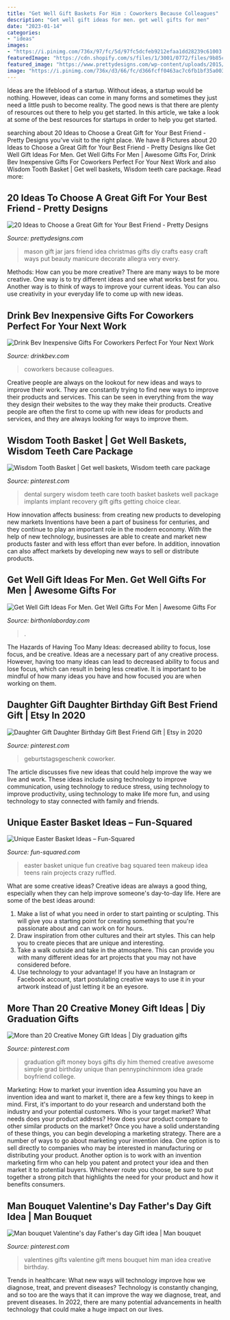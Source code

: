 ```yaml
---
title: "Get Well Gift Baskets For Him : Coworkers Because Colleagues"
description: "Get well gift ideas for men. get well gifts for men"
date: "2023-01-14"
categories:
- "ideas"
images:
- "https://i.pinimg.com/736x/97/fc/5d/97fc5dcfeb9212efaa1dd28239c61003.jpg"
featuredImage: "https://cdn.shopify.com/s/files/1/3001/0772/files/9b85c1aa-5997-495c-9318-efaa0d1e913c_480x480.jpg?v=1605903116"
featured_image: "https://www.prettydesigns.com/wp-content/uploads/2015/12/Mason-Jar-Gift-Idea.jpg"
image: "https://i.pinimg.com/736x/d3/66/fc/d366fcff0463ac7c6fb1bf35a003f559--diy-graduation-gift-ideas-graduate-gift-ideas.jpg"
---
```



Ideas are the lifeblood of a startup. Without ideas, a startup would be nothing. However, ideas can come in many forms and sometimes they just need a little push to become reality. The good news is that there are plenty of resources out there to help you get started. In this article, we take a look at some of the best resources for startups in order to help you get started.

	

		
searching about 20 Ideas to Choose a Great Gift for Your Best Friend - Pretty Designs you've visit to the right place. We have 8 Pictures about 20 Ideas to Choose a Great Gift for Your Best Friend - Pretty Designs like Get Well Gift Ideas For Men. Get Well Gifts For Men | Awesome Gifts For, Drink Bev Inexpensive Gifts For Coworkers Perfect For Your Next Work and also Wisdom Tooth Basket | Get well baskets, Wisdom teeth care package. Read more:
		
    
## 20 Ideas To Choose A Great Gift For Your Best Friend - Pretty Designs

<img loading=lazy src="https://www.prettydesigns.com/wp-content/uploads/2015/12/Mason-Jar-Gift-Idea.jpg" onerror="this.onerror=null;this.src='https://tse4.mm.bing.net/th?id=OIP.aQ3uVikg0HV6VmBC5lr7PwHaLA&amp;pid=15.1';" alt="20 Ideas to Choose a Great Gift for Your Best Friend - Pretty Designs">

_Source: prettydesigns.com_

>mason gift jar jars friend idea christmas gifts diy crafts easy craft ways put beauty manicure decorate allegra very every. 

	

Methods: How can you be more creative?
There are many ways to be more creative. One way is to try different ideas and see what works best for you. Another way is to think of ways to improve your current ideas. You can also use creativity in your everyday life to come up with new ideas.

    
## Drink Bev Inexpensive Gifts For Coworkers Perfect For Your Next Work

<img loading=lazy src="https://cdn.shopify.com/s/files/1/3001/0772/files/9b85c1aa-5997-495c-9318-efaa0d1e913c_480x480.jpg?v=1605903116" onerror="this.onerror=null;this.src='https://tse4.mm.bing.net/th?id=OIP.9VBf2L0967GrmmXQ2wvsqAHaE8&amp;pid=15.1';" alt="Drink Bev Inexpensive Gifts For Coworkers Perfect For Your Next Work">

_Source: drinkbev.com_

>coworkers because colleagues. 

	

Creative people are always on the lookout for new ideas and ways to improve their work. They are constantly trying to find new ways to improve their products and services. This can be seen in everything from the way they design their websites to the way they make their products. Creative people are often the first to come up with new ideas for products and services, and they are always looking for ways to improve them.

    
## Wisdom Tooth Basket | Get Well Baskets, Wisdom Teeth Care Package

<img loading=lazy src="https://i.pinimg.com/736x/97/fc/5d/97fc5dcfeb9212efaa1dd28239c61003.jpg" onerror="this.onerror=null;this.src='https://tse2.mm.bing.net/th?id=OIP.YLxxFy_r8tt3aIUvW_ps3AHaJ3&amp;pid=15.1';" alt="Wisdom Tooth Basket | Get well baskets, Wisdom teeth care package">

_Source: pinterest.com_

>dental surgery wisdom teeth care tooth basket baskets well package implants implant recovery gift gifts getting choice clear. 

	

How innovation affects business: from creating new products to developing new markets
Inventions have been a part of business for centuries, and they continue to play an important role in the modern economy. With the help of new technology, businesses are able to create and market new products faster and with less effort than ever before. In addition, innovation can also affect markets by developing new ways to sell or distribute products.

    
## Get Well Gift Ideas For Men. Get Well Gifts For Men | Awesome Gifts For

<img loading=lazy src="http://birthonlaborday.com/pics/get-well-gift-ideas-for-men-2.jpg" onerror="this.onerror=null;this.src='https://tse3.mm.bing.net/th?id=OIP._DikgeTC7sZS-dHWnQC5ggHaJ4&amp;pid=15.1';" alt="Get Well Gift Ideas For Men. Get Well Gifts For Men | Awesome Gifts For">

_Source: birthonlaborday.com_

>. 

	

The Hazards of Having Too Many Ideas: decreased ability to focus, lose focus, and be creative.
Ideas are a necessary part of any creative process. However, having too many ideas can lead to decreased ability to focus and lose focus, which can result in being less creative. It is important to be mindful of how many ideas you have and how focused you are when working on them.

    
## Daughter Gift Daughter Birthday Gift Best Friend Gift | Etsy In 2020

<img loading=lazy src="https://i.pinimg.com/736x/78/d6/c9/78d6c90f699209095fe775642f79da08.jpg" onerror="this.onerror=null;this.src='https://tse1.mm.bing.net/th?id=OIP.jiyu_8enI9vJvy4n_M_OQwHaHf&amp;pid=15.1';" alt="Daughter Gift Daughter Birthday Gift Best Friend Gift | Etsy in 2020">

_Source: pinterest.com_

>geburtstagsgeschenk coworker. 

	

The article discusses five new ideas that could help improve the way we live and work. These ideas include using technology to improve communication, using technology to reduce stress, using technology to improve productivity, using technology to make life more fun, and using technology to stay connected with family and friends.

    
## Unique Easter Basket Ideas – Fun-Squared

<img loading=lazy src="http://fun-squared.com/wp-content/uploads/2017/02/MakeupBagEasterBasketIdea.jpg" onerror="this.onerror=null;this.src='https://tse1.mm.bing.net/th?id=OIP.RctDn7eLaPmi9_SKsZs_tQHaLE&amp;pid=15.1';" alt="Unique Easter Basket Ideas – Fun-Squared">

_Source: fun-squared.com_

>easter basket unique fun creative bag squared teen makeup idea teens rain projects crazy ruffled. 

	

What are some creative ideas?
Creative ideas are always a good thing, especially when they can help improve someone's day-to-day life. Here are some of the best ideas around: 
1. Make a list of what you need in order to start painting or sculpting. This will give you a starting point for creating something that you're passionate about and can work on for hours. 
2. Draw inspiration from other cultures and their art styles. This can help you to create pieces that are unique and interesting. 
3. Take a walk outside and take in the atmosphere. This can provide you with many different ideas for art projects that you may not have considered before. 
4. Use technology to your advantage! If you have an Instagram or Facebook account, start postulating creative ways to use it in your artwork instead of just letting it be an eyesore.

    
## More Than 20 Creative Money Gift Ideas | Diy Graduation Gifts

<img loading=lazy src="https://i.pinimg.com/736x/d3/66/fc/d366fcff0463ac7c6fb1bf35a003f559--diy-graduation-gift-ideas-graduate-gift-ideas.jpg" onerror="this.onerror=null;this.src='https://tse3.mm.bing.net/th?id=OIP.fHeKsVxZ_ZSCHxWuczhcLgHaN4&amp;pid=15.1';" alt="More than 20 Creative Money Gift Ideas | Diy graduation gifts">

_Source: pinterest.com_

>graduation gift money boys gifts diy him themed creative awesome simple grad birthday unique than pennypinchinmom idea grade boyfriend college. 

	

Marketing: How to market your invention idea
Assuming you have an invention idea and want to market it, there are a few key things to keep in mind. First, it's important to do your research and understand both the industry and your potential customers. Who is your target market? What needs does your product address? How does your product compare to other similar products on the market? Once you have a solid understanding of these things, you can begin developing a marketing strategy.
There are a number of ways to go about marketing your invention idea. One option is to sell directly to companies who may be interested in manufacturing or distributing your product. Another option is to work with an invention marketing firm who can help you patent and protect your idea and then market it to potential buyers. Whichever route you choose, be sure to put together a strong pitch that highlights the need for your product and how it benefits consumers.

    
## Man Bouquet Valentine&#039;s Day Father&#039;s Day Gift Idea | Man Bouquet

<img loading=lazy src="https://i.pinimg.com/736x/02/d6/a2/02d6a22a3e7f95ba49065d13cadd3b50--man-valentine-gift-ideas-mens-valentines-day-gifts.jpg" onerror="this.onerror=null;this.src='https://tse4.mm.bing.net/th?id=OIP.YOIptW-rUwnOUpEjeGFg3gHaNK&amp;pid=15.1';" alt="Man bouquet Valentine&#039;s day Father&#039;s day Gift idea | Man bouquet">

_Source: pinterest.com_

>valentines gifts valentine gift mens bouquet him man idea creative birthday. 

	

Trends in healthcare: What new ways will technology improve how we diagnose, treat, and prevent diseases?
Technology is constantly changing, and so too are the ways that it can improve the way we diagnose, treat, and prevent diseases. In 2022, there are many potential advancements in health technology that could make a huge impact on our lives.

